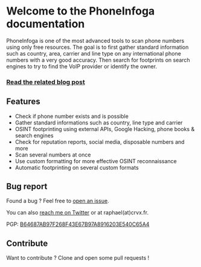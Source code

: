 # Welcome to the PhoneInfoga documentation

PhoneInfoga is one of the most advanced tools to scan phone numbers using only free resources. The goal is to first gather standard information such as country, area, carrier and line type on any international phone numbers with a very good accuracy. Then search for footprints on search engines to try to find the VoIP provider or identify the owner.

### [Read the related blog post](https://medium.com/@SundownDEV/phone-number-scanning-osint-recon-tool-6ad8f0cac27b)

## Features

- Check if phone number exists and is possible
- Gather standard informations such as country, line type and carrier
- OSINT footprinting using external APIs, Google Hacking, phone books & search engines
- Check for reputation reports, social media, disposable numbers and more
- Scan several numbers at once
- Use custom formatting for more effective OSINT reconnaissance
- Automatic footprinting on several custom formats

## Bug report

Found a bug ? Feel free to [open an issue](https://github.com/sundowndev/PhoneInfoga/issues).

You can also [reach me on Twitter](https://twitter.com/sundowndev) or at raphael(at)crvx.fr.

PGP: [B64687AB97F268F43E67B97A8916203E540C65A4](https://crvx.fr/publickey.asc)

## Contribute

Want to contribute ? Clone and open some pull requests !
